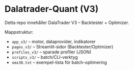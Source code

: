 # Dalatrader-Quant (V3)

Detta repo innehåller DalaTrader V3 – Backtester + Optimizer.

Mappstruktur:
- `app_v3/` – motor, dataprovider, indikatorer
- `pages_v3/` – Streamlit-sidor (Backtester/Optimizer)
- `profiles_v3/` – sparade profiler (JSON)
- `scripts_v3/` – batch/CLI-verktyg
- `omx30.txt` – exempel-lista för batch-optimering

